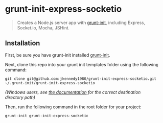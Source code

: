 # grunt-init-express-socketio

> Creates a Node.js server app with [grunt-init][], including Express, Socket.io, Mocha, JSHint.

[grunt-init]: http://gruntjs.com/project-scaffolding

## Installation
First, be sure you have grunt-init installed [grunt-init][].

Next, clone this repo into your grunt init templates folder using the following command:
```
git clone git@github.com:jkennedy1980/grunt-init-express-socketio.git ~/.grunt-init/grunt-init-express-socketio
```

_(Windows users, see [the documentation][grunt-init] for the correct destination directory path)_

Then, run the following command in the root folder for your project:
```
grunt-init grunt-init-express-socketio
```